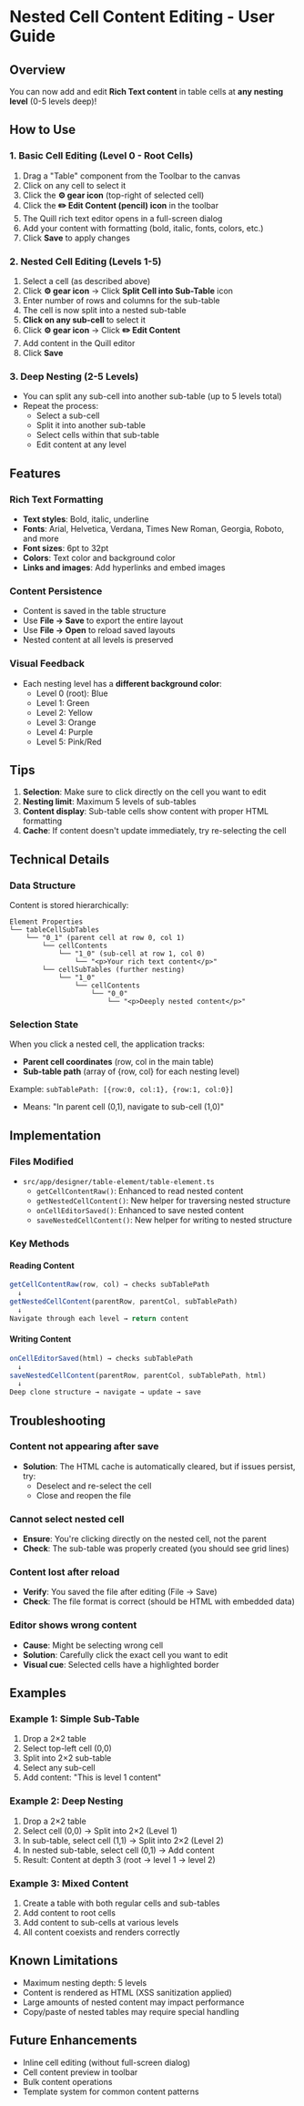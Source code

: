 # Nested Cell Content Editing - User Guide

## Overview
You can now add and edit **Rich Text content** in table cells at **any nesting level** (0-5 levels deep)!

## How to Use

### 1. Basic Cell Editing (Level 0 - Root Cells)
1. Drag a "Table" component from the Toolbar to the canvas
2. Click on any cell to select it
3. Click the **⚙ gear icon** (top-right of selected cell)
4. Click the **✏️ Edit Content (pencil) icon** in the toolbar
5. The Quill rich text editor opens in a full-screen dialog
6. Add your content with formatting (bold, italic, fonts, colors, etc.)
7. Click **Save** to apply changes

### 2. Nested Cell Editing (Levels 1-5)
1. Select a cell (as described above)
2. Click **⚙ gear icon** → Click **Split Cell into Sub-Table** icon
3. Enter number of rows and columns for the sub-table
4. The cell is now split into a nested sub-table
5. **Click on any sub-cell** to select it
6. Click **⚙ gear icon** → Click **✏️ Edit Content**
7. Add content in the Quill editor
8. Click **Save**

### 3. Deep Nesting (2-5 Levels)
- You can split any sub-cell into another sub-table (up to 5 levels total)
- Repeat the process:
  - Select a sub-cell
  - Split it into another sub-table
  - Select cells within that sub-table
  - Edit content at any level

## Features

### Rich Text Formatting
- **Text styles**: Bold, italic, underline
- **Fonts**: Arial, Helvetica, Verdana, Times New Roman, Georgia, Roboto, and more
- **Font sizes**: 6pt to 32pt
- **Colors**: Text color and background color
- **Links and images**: Add hyperlinks and embed images

### Content Persistence
- Content is saved in the table structure
- Use **File → Save** to export the entire layout
- Use **File → Open** to reload saved layouts
- Nested content at all levels is preserved

### Visual Feedback
- Each nesting level has a **different background color**:
  - Level 0 (root): Blue
  - Level 1: Green
  - Level 2: Yellow
  - Level 3: Orange
  - Level 4: Purple
  - Level 5: Pink/Red

## Tips

1. **Selection**: Make sure to click directly on the cell you want to edit
2. **Nesting limit**: Maximum 5 levels of sub-tables
3. **Content display**: Sub-table cells show content with proper HTML formatting
4. **Cache**: If content doesn't update immediately, try re-selecting the cell

## Technical Details

### Data Structure
Content is stored hierarchically:
```
Element Properties
└── tableCellSubTables
    └── "0_1" (parent cell at row 0, col 1)
        └── cellContents
            └── "1_0" (sub-cell at row 1, col 0)
                └── "<p>Your rich text content</p>"
        └── cellSubTables (further nesting)
            └── "1_0"
                └── cellContents
                    └── "0_0"
                        └── "<p>Deeply nested content</p>"
```

### Selection State
When you click a nested cell, the application tracks:
- **Parent cell coordinates** (row, col in the main table)
- **Sub-table path** (array of {row, col} for each nesting level)

Example: `subTablePath: [{row:0, col:1}, {row:1, col:0}]`
- Means: "In parent cell (0,1), navigate to sub-cell (1,0)"

## Implementation

### Files Modified
- `src/app/designer/table-element/table-element.ts`
  - `getCellContentRaw()`: Enhanced to read nested content
  - `getNestedCellContent()`: New helper for traversing nested structure
  - `onCellEditorSaved()`: Enhanced to save nested content
  - `saveNestedCellContent()`: New helper for writing to nested structure

### Key Methods

#### Reading Content
```typescript
getCellContentRaw(row, col) → checks subTablePath
  ↓
getNestedCellContent(parentRow, parentCol, subTablePath)
  ↓
Navigate through each level → return content
```

#### Writing Content
```typescript
onCellEditorSaved(html) → checks subTablePath
  ↓
saveNestedCellContent(parentRow, parentCol, subTablePath, html)
  ↓
Deep clone structure → navigate → update → save
```

## Troubleshooting

### Content not appearing after save
- **Solution**: The HTML cache is automatically cleared, but if issues persist, try:
  - Deselect and re-select the cell
  - Close and reopen the file

### Cannot select nested cell
- **Ensure**: You're clicking directly on the nested cell, not the parent
- **Check**: The sub-table was properly created (you should see grid lines)

### Content lost after reload
- **Verify**: You saved the file after editing (File → Save)
- **Check**: The file format is correct (should be HTML with embedded data)

### Editor shows wrong content
- **Cause**: Might be selecting wrong cell
- **Solution**: Carefully click the exact cell you want to edit
- **Visual cue**: Selected cells have a highlighted border

## Examples

### Example 1: Simple Sub-Table
1. Drop a 2×2 table
2. Select top-left cell (0,0)
3. Split into 2×2 sub-table
4. Select any sub-cell
5. Add content: "This is level 1 content"

### Example 2: Deep Nesting
1. Drop a 2×2 table
2. Select cell (0,0) → Split into 2×2 (Level 1)
3. In sub-table, select cell (1,1) → Split into 2×2 (Level 2)
4. In nested sub-table, select cell (0,1) → Add content
5. Result: Content at depth 3 (root → level 1 → level 2)

### Example 3: Mixed Content
1. Create a table with both regular cells and sub-tables
2. Add content to root cells
3. Add content to sub-cells at various levels
4. All content coexists and renders correctly

## Known Limitations
- Maximum nesting depth: 5 levels
- Content is rendered as HTML (XSS sanitization applied)
- Large amounts of nested content may impact performance
- Copy/paste of nested tables may require special handling

## Future Enhancements
- Inline cell editing (without full-screen dialog)
- Cell content preview in toolbar
- Bulk content operations
- Template system for common content patterns
